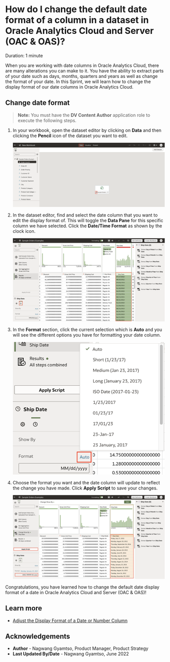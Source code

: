 # How do I change the default date format of a column in a dataset in Oracle Analytics Cloud and Server (OAC & OAS)?

Duration: 1 minute

When you are working with date columns in Oracle Analytics Cloud, there are many alterations you can make to it. You have the ability to extract parts of your date such as days, months, quarters and years as well as change the format of your date. In this Sprint, we will learn how to change the display format of our date columns in Oracle Analytics Cloud.

## Change date format

>**Note:** You must have the **DV Content Author** application role to execute the following steps.

1. In your workbook, open the dataset editor by clicking on **Data** and then clicking the **Pencil** icon of the dataset you want to edit.

    ![Dataset editor](images/edit-dataset.png)

2. In the dataset editor, find and select the date column that you want to edit the display format of. This will toggle the **Data Pane** for this specific column we have selected. Click the **Date/Time Format** as shown by the clock icon.

    ![Date editor](images/date-editor.png)

3. In the **Format** section, click the current selection which is **Auto** and you will see the different options you have for formatting your date column.

    ![Format options](images/format-options.png)

4. Choose the format you want and the date column will update to reflect the change you have made. Click **Apply Script** to save your changes.

    ![Apply script](images/apply-script.png)

Congratulations, you have learned how to change the default date display format of a date in Oracle Analytics Cloud and Server (OAC & OAS)!

## Learn more
* [Adjust the Display Format of a Date or Number Column](https://docs.oracle.com/en/cloud/paas/analytics-cloud/acubi/adjust-display-format-date-or-number-column.html)

## Acknowledgements
* **Author** - Nagwang Gyamtso, Product Manager, Product Strategy
* **Last Updated By/Date** - Nagwang Gyamtso,  June 2022
